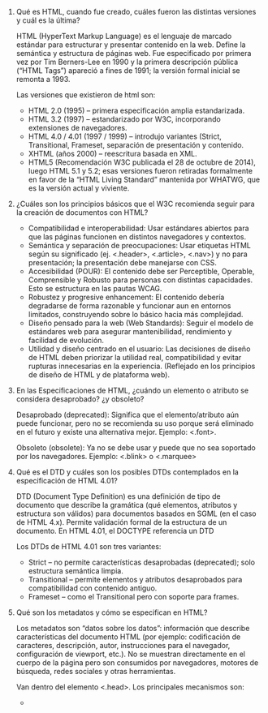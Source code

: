 1.  Qué es HTML, cuando fue creado, cuáles fueron las distintas versiones y cuál es la última?

    HTML (HyperText Markup Language) es el lenguaje de marcado estándar para estructurar y presentar contenido en la web. Define la semántica y estructura de páginas web.
    Fue especificado por primera vez por Tim Berners-Lee en 1990 y la primera descripción pública (“HTML Tags”) apareció a fines de 1991; la versión formal inicial se remonta a 1993.

    Las versiones que existieron de html son:

    - HTML 2.0 (1995) – primera especificación amplia estandarizada.
    - HTML 3.2 (1997) – estandarizado por W3C, incorporando extensiones de navegadores.
    - HTML 4.0 / 4.01 (1997 / 1999) – introdujo variantes (Strict, Transitional, Frameset, separación de presentación y contenido.
    - XHTML (años 2000) – reescritura basada en XML.
    - HTML5 (Recomendación W3C publicada el 28 de octubre de 2014), luego HTML 5.1 y 5.2; esas versiones fueron retiradas formalmente en favor de la “HTML Living Standard” mantenida por WHATWG, que es la versión actual y viviente.

2.  ¿Cuáles son los principios básicos que el W3C recomienda seguir para la creación de documentos
    con HTML?

    - Compatibilidad e interoperabilidad: Usar estándares abiertos para que las páginas funcionen en distintos navegadores y contextos.
    - Semántica y separación de preocupaciones: Usar etiquetas HTML según su significado (ej. <.header>, <.article>, <.nav>) y no para presentación; la presentación debe manejarse con CSS.
    - Accesibilidad (POUR): El contenido debe ser Perceptible, Operable, Comprensible y Robusto para personas con distintas capacidades. Esto se estructura en las pautas WCAG.
    - Robustez y progresive enhancement: El contenido debería degradarse de forma razonable y funcionar aun en entornos limitados, construyendo sobre lo básico hacia más complejidad.
    - Diseño pensado para la web (Web Standards): Seguir el modelo de estándares web para asegurar mantenibilidad, rendimiento y facilidad de evolución.
    - Utilidad y diseño centrado en el usuario: Las decisiones de diseño de HTML deben priorizar la utilidad real, compatibilidad y evitar rupturas innecesarias en la experiencia. (Reflejado en los principios de diseño de HTML y de plataforma web).

3.  En las Especificaciones de HTML, ¿cuándo un elemento o atributo se considera desaprobado? ¿y
    obsoleto?

    Desaprobado (deprecated): Significa que el elemento/atributo aún puede funcionar, pero no se recomienda su uso porque será eliminado en el futuro y existe una alternativa mejor. Ejemplo: <.font>.

    Obsoleto (obsolete): Ya no se debe usar y puede que no sea soportado por los navegadores. Ejemplo: <.blink> o <.marquee>

4.  Qué es el DTD y cuáles son los posibles DTDs contemplados en la especificación de HTML 4.01?

    DTD (Document Type Definition) es una definición de tipo de documento que describe la gramática (qué elementos, atributos y estructura son válidos) para documentos basados en SGML (en el caso de HTML 4.x). Permite validación formal de la estructura de un documento. En HTML 4.01, el DOCTYPE referencia un DTD

    Los DTDs de HTML 4.01 son tres variantes:

    - Strict – no permite características desaprobadas (deprecated); solo estructura semántica limpia.
    - Transitional – permite elementos y atributos desaprobados para compatibilidad con contenido antiguo.
    - Frameset – como el Transitional pero con soporte para frames.

5.  Qué son los metadatos y cómo se especifican en HTML?

    Los metadatos son “datos sobre los datos”: información que describe características del documento HTML (por ejemplo: codificación de caracteres, descripción, autor, instrucciones para el navegador, configuración de viewport, etc.). No se muestran directamente en el cuerpo de la página pero son consumidos por navegadores, motores de búsqueda, redes sociales y otras herramientas.

    Van dentro del elemento <.head>. Los principales mecanismos son:

    - <title>: título del documento (metadata esencial para SEO y pestañas).
    - <'meta>: define metadatos diversos, por ejemplo:
      - Codificación: <.meta charset="UTF-8">
      - Viewport para móviles: <.meta name="viewport" content="width=device-width, initial-scale=1">
      - Descripción: <.meta name="description" content="Resumen de la página">
      - Instrucciones simulando cabeceras HTTP: <.meta http-equiv="refresh" content="30">
    - <.link>: relación con recursos externos (ej. favicon, hojas de estilo, prefetch).
    - <.base>: base URL para enlaces relativos.
    - Otros: <.style>, <.script> también se consideran parte del conjunto de metadatos en ciertos sentidos estructurales.
